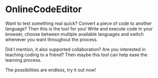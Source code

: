 # OnlineCodeEditor
Want to test something real quick? Convert a piece of code to another language? Then this is the tool for you! 
Write and execute code in your browser, choose between multiple available languages and switch whenever you want throughout the process.

Did I mention, it also supported collaboration? Are you interested in teaching coding to a friend? Then maybe this tool can help ease the learning process.

The possibilities are endless, try it out now!

